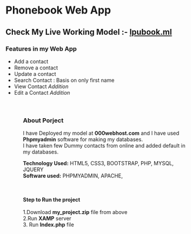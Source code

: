 # Phonebook Web App

## Check My Live Working Model :- <a href="http://www.lpubook.ml">lpubook.ml</a>
### Features in my Web App
<ul>
  <li>Add a contact
 <li> Remove a contact
 <li> Update a contact 
 <li>Search Contact : Basis on only first name
 <li>View Contact  <i>Addition</i/>
  <li>Edit a Contact  <i>Addition</i>

  <ul/>
<br/>
<br/>

### About Porject
I have Deployed my model at <b>000webhost.com</b> and I have used <b>Phpmyadmin</b> software for making my databases.
  <br/>
I have taken few Dummy contacts from online and added default in my databases.

<b> Technology Used:</b> HTML5, CSS3, BOOTSTRAP, PHP, MYSQL, JQUERY<br/>
<b>Software used:</b>  PHPMYADMIN, APACHE, 

<br/>
<br/>
<b>Step to Run the project</b>
<br/><br/>
1.Download <b>my_project.zip</b> file from above<br/> 
2.Run <b>XAMP</b> server <br/>
3. Run <b>Index.php</b> file
